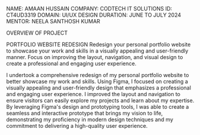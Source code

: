 NAME: AMAAN HUSSAIN
COMPANY: CODTECH IT SOLUTIONS
ID: CT4UD3319
DOMAIN: UI/UX DESIGN
DURATION: JUNE TO JULY 2024
MENTOR: NEELA SANTHOSH KUMAR


OVERVIEW OF PROJECT 

PORTFOLIO WEBSITE REDESIGN
Redesign your personal portfolio website to showcase your work and skills in a visually
appealing and user-friendly manner. Focus on improving the layout, navigation, and
visual design to create a professional and engaging user experience.

I undertook a comprehensive redesign of my personal portfolio website to better showcase my work and skills. 
Using Figma, I focused on creating a visually appealing and user-friendly design that emphasizes a professional and engaging user experience. 
I improved the layout and navigation to ensure visitors can easily explore my projects and learn about my expertise. 
By leveraging Figma's design and prototyping tools, I was able to create a seamless and interactive prototype that brings my vision to life, 
demonstrating my proficiency in modern design techniques and my commitment to delivering a high-quality user experience.

